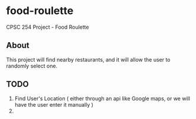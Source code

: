 # food-roulette
CPSC 254 Project - Food Roulette

## About 
This project will find nearby restaurants, and it will allow the user to randomly select one. 

## TODO
1. Find User's Location ( either through an api like Google maps, or we will have the user enter it manually )
2. 

